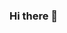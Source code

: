 ### Hi there 👋

<!--
- 🎒 Estudante
- 📫 Como me achar: Discord (Mateus sem h#6725)
- 😄 Pronomes: Programa/dor
- ⚡ Fato divertido: Garoto de programa e jogador de LoL
-->

